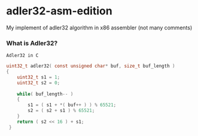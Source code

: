 # adler32-asm-edition

My implement of adler32 algorithm in x86 assembler (not many comments)

### What is Adler32?

```
Adler32 in C
```
```C
uint32_t adler32( const unsigned char* buf, size_t buf_length )
{
    uint32_t s1 = 1;
    uint32_t s2 = 0;
  
    while( buf_length-- )
    {
        s1 = ( s1 + *( buf++ ) ) % 65521;
        s2 = ( s2 + s1 ) % 65521;
    }
    return ( s2 << 16 ) + s1;
 }
```
